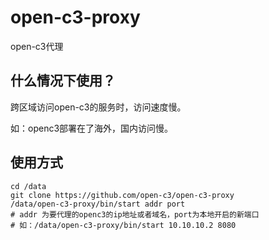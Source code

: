 # open-c3-proxy
open-c3代理

## 什么情况下使用？

跨区域访问open-c3的服务时，访问速度慢。

如：openc3部署在了海外，国内访问慢。

## 使用方式

```
cd /data
git clone https://github.com/open-c3/open-c3-proxy
/data/open-c3-proxy/bin/start addr port
# addr 为要代理的openc3的ip地址或者域名，port为本地开启的新端口
# 如：/data/open-c3-proxy/bin/start 10.10.10.2 8080
```
